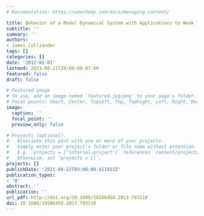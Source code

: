 ```yaml
---
# Documentation: https://wowchemy.com/docs/managing-content/

title: Behavior of a Model Dynamical System with Applications to Weak Turbulence
subtitle: ''
summary: ''
authors:
- James Colliander
tags: []
categories: []
date: '2012-01-01'
lastmod: 2021-08-21T20:08:09-07:00
featured: false
draft: false

# Featured image
# To use, add an image named `featured.jpg/png` to your page's folder.
# Focal points: Smart, Center, TopLeft, Top, TopRight, Left, Right, BottomLeft, Bottom, BottomRight.
image:
  caption: ''
  focal_point: ''
  preview_only: false

# Projects (optional).
#   Associate this post with one or more of your projects.
#   Simply enter your project's folder or file name without extension.
#   E.g. `projects = ["internal-project"]` references `content/project/deep-learning/index.md`.
#   Otherwise, set `projects = []`.
projects: []
publishDate: '2021-08-22T03:08:09.411922Z'
publication_types:
- '0'
abstract: ''
publication: ''
url_pdf: http://doi.org/10.1080/10586458.2013.793110
doi: 10.1080/10586458.2013.793110
---
```

